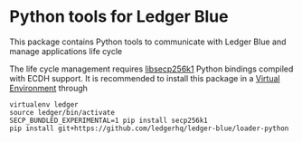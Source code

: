 # Python tools for Ledger Blue

This package contains Python tools to communicate with Ledger Blue and manage applications life cycle 

The life cycle management requires [libsecp256k1](https://github.com/ludbb/secp256k1-py) Python bindings compiled with ECDH support. It is recommended to install this package in a [Virtual Environment](http://docs.python-guide.org/en/latest/dev/virtualenvs/) through 

```
virtualenv ledger
source ledger/bin/activate
SECP_BUNDLED_EXPERIMENTAL=1 pip install secp256k1
pip install git+https://github.com/ledgerhq/ledger-blue/loader-python
```

